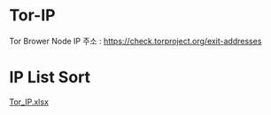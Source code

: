 # Tor-IP
Tor Brower Node IP
주소 : https://check.torproject.org/exit-addresses

# IP List Sort
[Tor_IP.xlsx](https://github.com/devkwon97/Tor-IP/files/7708101/Tor_IP.xlsx)
